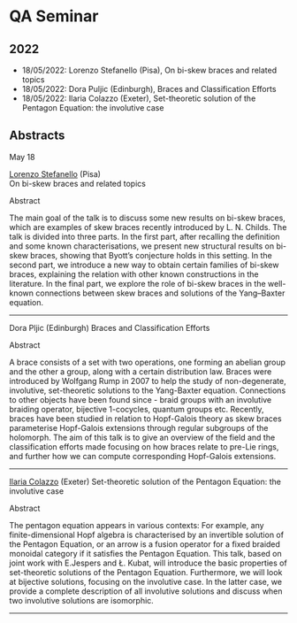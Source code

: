 # QA Seminar


## 2022

*   18/05/2022: Lorenzo Stefanello (Pisa), On bi-skew braces and related topics
*   18/05/2022: Dora Puljic (Edinburgh), Braces and Classification Efforts
*   18/05/2022: Ilaria Colazzo (Exeter), Set-theoretic solution of the Pentagon Equation: the involutive case


## Abstracts

May 18

[Lorenzo Stefanello](https://people.dm.unipi.it/stefanello/) (Pisa)  
On bi-skew braces and related topics

Abstract  

The main goal of the talk is to discuss some new results on bi-skew braces, 
which are examples of skew braces recently introduced by L. N. Childs. 
The talk is divided into three parts.
In the first part, after recalling the definition and some known 
characterisations, we present new structural results on bi-skew braces, 
showing that Byott’s conjecture holds in this setting.
In the second part, we introduce a new way to obtain certain families 
of bi-skew braces, explaining the relation with other known constructions in the literature. 
In the final part, we explore the role of bi-skew braces in the well-known connections 
between skew braces and solutions of the Yang–Baxter equation.

* * *

Dora Pljic (Edinburgh)
Braces and Classification Efforts

Abstract  

A brace consists of a set with two operations, one forming an abelian group 
and the other a group, along with a certain distribution law. 
Braces were introduced by Wolfgang Rump in 2007 to help the 
study of non-degenerate, involutive, set-theoretic solutions to the Yang-Baxter equation. 
Connections to other objects have been found since - braid groups with an 
involutive braiding operator, bijective 1-cocycles, quantum groups etc. 
Recently, braces have been studied in relation to Hopf-Galois theory as skew braces 
parameterise Hopf-Galois extensions through regular subgroups of the holomorph. 
The aim of this talk is to give an overview of the field and the classification 
efforts made focusing on how braces relate to pre-Lie rings, and further 
how we can compute corresponding Hopf-Galois extensions.
* * *


[Ilaria Colazzo](https://www.ilariacolazzo.info) (Exeter)
Set-theoretic solution of the Pentagon Equation: the involutive case

Abstract  

The pentagon equation appears in various contexts:  For example, any finite-dimensional Hopf algebra is characterised by an invertible solution of the Pentagon Equation, or an arrow is a fusion operator for a fixed braided monoidal category if it satisfies the Pentagon Equation. 
This talk, based on joint work with E.Jespers and Ł. Kubat, will introduce the basic properties of set-theoretic solutions of the Pentagon Equation. Furthermore, we will look at bijective solutions, focusing on the involutive case. In the latter case, we provide a complete description of all involutive solutions and discuss when two involutive solutions are isomorphic.
* * *

